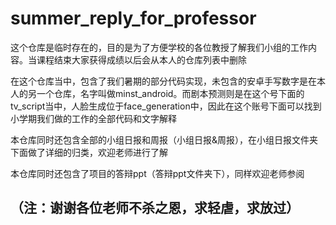 #  summer_reply_for_professor
这个仓库是临时存在的，目的是为了方便学校的各位教授了解我们小组的工作内容。当课程结束大家获得成绩以后会从本人的仓库列表中删除

在这个仓库当中，包含了我们暑期的部分代码实现，未包含的安卓手写数字是在本人的另一个仓库，名字叫做minst_android。而剧本预测则是在这个号下面的tv_script当中，人脸生成位于face_generation中，因此在这个账号下面可以找到小学期我们做的工作的全部代码和文字解释

本仓库同时还包含全部的小组日报和周报（小组日报&周报），在小组日报文件夹下面做了详细的归类，欢迎老师进行了解

本仓库同时还包含了项目的答辩ppt（答辩ppt文件夹下），同样欢迎老师参阅
 ## （注：谢谢各位老师不杀之恩，求轻虐，求放过）
